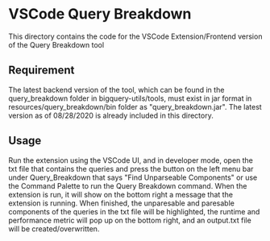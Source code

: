 # VSCode Query Breakdown
This directory contains the code for the VSCode Extension/Frontend version of the Query Breakdown 
tool

## Requirement
The latest backend version of the tool, which can be found in the query_breakdown folder in
bigquery-utils/tools, must exist in jar format in resources/query_breakdown/bin folder as 
"query_breakdown.jar". The latest version as of 08/28/2020 is already included in this directory.

## Usage
Run the extension using the VSCode UI, and in developer mode, open the txt file that contains 
the queries and press the button on the left menu 
bar under Query_Breakdown that says "Find Unparseable Components" or use the Command Palette to 
run the Query Breakdown command. When the extension is run, it will show on the bottom right a 
message that the extension is running. When finished, the unparesable and paresable components of 
the queries in the txt file will be highlighted, the runtime and performance metric will pop up 
on the bottom right, and an output.txt file will be created/overwritten. 